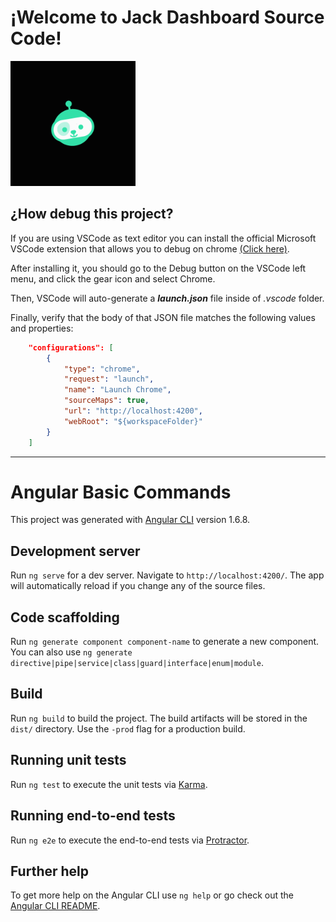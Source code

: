 # ¡Welcome to Jack Dashboard Source Code! 

<img src="src/assets/images/jack_icon.gif" alt="drawing" width="200px"/>

## ¿How debug this project?

If you are using VSCode as text editor you can install the official Microsoft VSCode extension that allows you to debug on chrome [(Click here)](https://marketplace.visualstudio.com/items?itemName=msjsdiag.debugger-for-chrome).

After installing it, you should go to the Debug button on the VSCode left menu, and click the gear icon and select Chrome. 

Then, VSCode will auto-generate a **_launch.json_** file inside of _.vscode_ folder.

Finally, verify that the body of that JSON file matches the following values and properties:

```json
    "configurations": [
        {
            "type": "chrome",
            "request": "launch",
            "name": "Launch Chrome",
            "sourceMaps": true,
            "url": "http://localhost:4200",
            "webRoot": "${workspaceFolder}"
        }
    ]
```

---

# Angular Basic Commands

This project was generated with [Angular CLI](https://github.com/angular/angular-cli) version 1.6.8.

## Development server

Run `ng serve` for a dev server. Navigate to `http://localhost:4200/`. The app will automatically reload if you change any of the source files.

## Code scaffolding

Run `ng generate component component-name` to generate a new component. You can also use `ng generate directive|pipe|service|class|guard|interface|enum|module`.

## Build

Run `ng build` to build the project. The build artifacts will be stored in the `dist/` directory. Use the `-prod` flag for a production build.

## Running unit tests

Run `ng test` to execute the unit tests via [Karma](https://karma-runner.github.io).

## Running end-to-end tests

Run `ng e2e` to execute the end-to-end tests via [Protractor](http://www.protractortest.org/).

## Further help

To get more help on the Angular CLI use `ng help` or go check out the [Angular CLI README](https://github.com/angular/angular-cli/blob/master/README.md).

